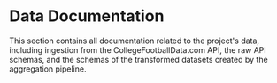 # Data Documentation

This section contains all documentation related to the project's data, including ingestion from the
CollegeFootballData.com API, the raw API schemas, and the schemas of the transformed datasets
created by the aggregation pipeline.
